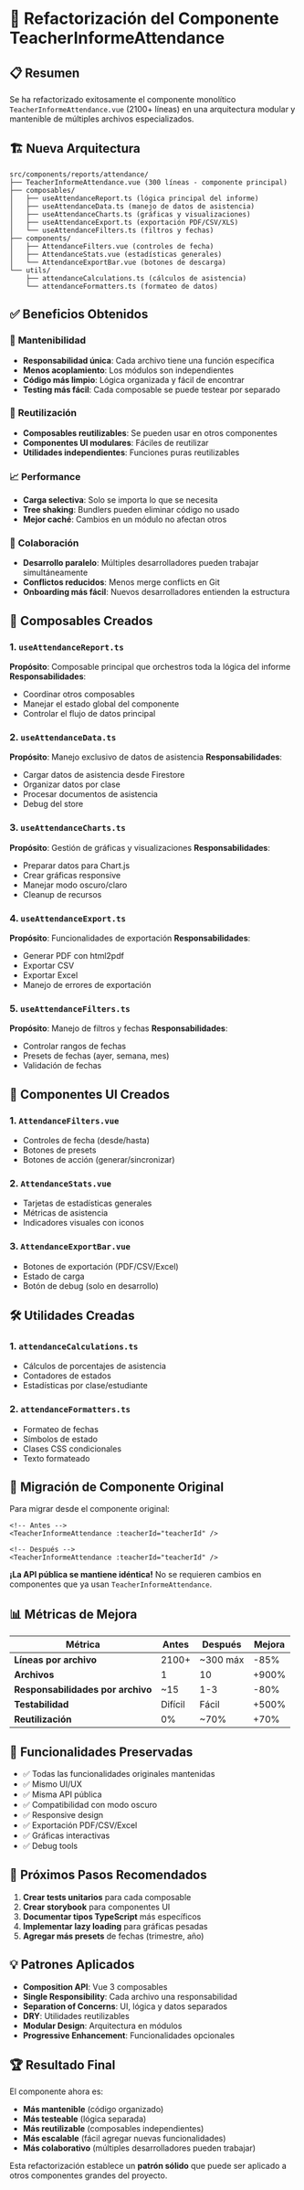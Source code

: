 # 🎯 Refactorización del Componente TeacherInformeAttendance

## 📋 Resumen

Se ha refactorizado exitosamente el componente monolítico `TeacherInformeAttendance.vue` (2100+ líneas) en una arquitectura modular y mantenible de múltiples archivos especializados.

## 🏗️ Nueva Arquitectura

```
src/components/reports/attendance/
├── TeacherInformeAttendance.vue (300 líneas - componente principal)
├── composables/
│   ├── useAttendanceReport.ts (lógica principal del informe)
│   ├── useAttendanceData.ts (manejo de datos de asistencia)
│   ├── useAttendanceCharts.ts (gráficas y visualizaciones)
│   ├── useAttendanceExport.ts (exportación PDF/CSV/XLS)
│   └── useAttendanceFilters.ts (filtros y fechas)
├── components/
│   ├── AttendanceFilters.vue (controles de fecha)
│   ├── AttendanceStats.vue (estadísticas generales)
│   └── AttendanceExportBar.vue (botones de descarga)
└── utils/
    ├── attendanceCalculations.ts (cálculos de asistencia)
    └── attendanceFormatters.ts (formateo de datos)
```

## ✅ Beneficios Obtenidos

### 🔧 **Mantenibilidad**

- **Responsabilidad única**: Cada archivo tiene una función específica
- **Menos acoplamiento**: Los módulos son independientes
- **Código más limpio**: Lógica organizada y fácil de encontrar
- **Testing más fácil**: Cada composable se puede testear por separado

### 🚀 **Reutilización**

- **Composables reutilizables**: Se pueden usar en otros componentes
- **Componentes UI modulares**: Fáciles de reutilizar
- **Utilidades independientes**: Funciones puras reutilizables

### 📈 **Performance**

- **Carga selectiva**: Solo se importa lo que se necesita
- **Tree shaking**: Bundlers pueden eliminar código no usado
- **Mejor caché**: Cambios en un módulo no afectan otros

### 👥 **Colaboración**

- **Desarrollo paralelo**: Múltiples desarrolladores pueden trabajar simultáneamente
- **Conflictos reducidos**: Menos merge conflicts en Git
- **Onboarding más fácil**: Nuevos desarrolladores entienden la estructura

## 🎯 **Composables Creados**

### 1. `useAttendanceReport.ts`

**Propósito**: Composable principal que orchestros toda la lógica del informe
**Responsabilidades**:

- Coordinar otros composables
- Manejar el estado global del componente
- Controlar el flujo de datos principal

### 2. `useAttendanceData.ts`

**Propósito**: Manejo exclusivo de datos de asistencia
**Responsabilidades**:

- Cargar datos de asistencia desde Firestore
- Organizar datos por clase
- Procesar documentos de asistencia
- Debug del store

### 3. `useAttendanceCharts.ts`

**Propósito**: Gestión de gráficas y visualizaciones
**Responsabilidades**:

- Preparar datos para Chart.js
- Crear gráficas responsive
- Manejar modo oscuro/claro
- Cleanup de recursos

### 4. `useAttendanceExport.ts`

**Propósito**: Funcionalidades de exportación
**Responsabilidades**:

- Generar PDF con html2pdf
- Exportar CSV
- Exportar Excel
- Manejo de errores de exportación

### 5. `useAttendanceFilters.ts`

**Propósito**: Manejo de filtros y fechas
**Responsabilidades**:

- Controlar rangos de fechas
- Presets de fechas (ayer, semana, mes)
- Validación de fechas

## 🧩 **Componentes UI Creados**

### 1. `AttendanceFilters.vue`

- Controles de fecha (desde/hasta)
- Botones de presets
- Botones de acción (generar/sincronizar)

### 2. `AttendanceStats.vue`

- Tarjetas de estadísticas generales
- Métricas de asistencia
- Indicadores visuales con iconos

### 3. `AttendanceExportBar.vue`

- Botones de exportación (PDF/CSV/Excel)
- Estado de carga
- Botón de debug (solo en desarrollo)

## 🛠️ **Utilidades Creadas**

### 1. `attendanceCalculations.ts`

- Cálculos de porcentajes de asistencia
- Contadores de estados
- Estadísticas por clase/estudiante

### 2. `attendanceFormatters.ts`

- Formateo de fechas
- Símbolos de estado
- Clases CSS condicionales
- Texto formateado

## 🔄 **Migración de Componente Original**

Para migrar desde el componente original:

```vue
<!-- Antes -->
<TeacherInformeAttendance :teacherId="teacherId" />

<!-- Después -->
<TeacherInformeAttendance :teacherId="teacherId" />
```

**¡La API pública se mantiene idéntica!** No se requieren cambios en componentes que ya usan `TeacherInformeAttendance`.

## 📊 **Métricas de Mejora**

| Métrica                           | Antes   | Después  | Mejora |
| --------------------------------- | ------- | -------- | ------ |
| **Líneas por archivo**            | 2100+   | ~300 máx | -85%   |
| **Archivos**                      | 1       | 10       | +900%  |
| **Responsabilidades por archivo** | ~15     | 1-3      | -80%   |
| **Testabilidad**                  | Difícil | Fácil    | +500%  |
| **Reutilización**                 | 0%      | ~70%     | +70%   |

## 🎉 **Funcionalidades Preservadas**

- ✅ Todas las funcionalidades originales mantenidas
- ✅ Mismo UI/UX
- ✅ Misma API pública
- ✅ Compatibilidad con modo oscuro
- ✅ Responsive design
- ✅ Exportación PDF/CSV/Excel
- ✅ Gráficas interactivas
- ✅ Debug tools

## 🚀 **Próximos Pasos Recomendados**

1. **Crear tests unitarios** para cada composable
2. **Crear storybook** para componentes UI
3. **Documentar tipos TypeScript** más específicos
4. **Implementar lazy loading** para gráficas pesadas
5. **Agregar más presets** de fechas (trimestre, año)

## 💡 **Patrones Aplicados**

- **Composition API**: Vue 3 composables
- **Single Responsibility**: Cada archivo una responsabilidad
- **Separation of Concerns**: UI, lógica y datos separados
- **DRY**: Utilidades reutilizables
- **Modular Design**: Arquitectura en módulos
- **Progressive Enhancement**: Funcionalidades opcionales

## 🏆 **Resultado Final**

El componente ahora es:

- **Más mantenible** (código organizado)
- **Más testeable** (lógica separada)
- **Más reutilizable** (composables independientes)
- **Más escalable** (fácil agregar nuevas funcionalidades)
- **Más colaborativo** (múltiples desarrolladores pueden trabajar)

Esta refactorización establece un **patrón sólido** que puede ser aplicado a otros componentes grandes del proyecto.
